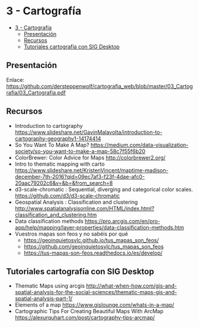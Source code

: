 # 3 -  Cartografía
- [3 - Cartografía](#3---cartograf%C3%ADa)
  - [Presentación](#presentaci%C3%B3n)
  - [Recursos](#recursos)
  - [Tutoriales cartografía con SIG Desktop](#tutoriales-cartograf%C3%ADa-con-sig-desktop)

## Presentación

Enlace: https://github.com/dersteppenwolf/cartografia_web/blob/master/03_Cartografia/03_Cartografia.pdf


## Recursos

- Introduction to cartography https://www.slideshare.net/GavinMalavolta/introduction-to-cartography-geography1-14174414
- So You Want To Make A Map? https://medium.com/data-visualization-society/so-you-want-to-make-a-map-58c7f55f6b20
- ColorBrewer: Color Advice for Maps http://colorbrewer2.org/
- Intro to thematic mapping with carto https://www.slideshare.net/KristenVincent/maptime-madison-december-7th-2016?qid=09ec7af3-f23f-4dae-afc0-20aac79202c6&v=&b=&from_search=8
- d3-scale-chromatic : Sequential, diverging and categorical color scales. https://github.com/d3/d3-scale-chromatic
- Geospatial Analysis : Classification and clustering http://www.spatialanalysisonline.com/HTML/index.html?classification_and_clustering.htm
- Data classification methods https://pro.arcgis.com/en/pro-app/help/mapping/layer-properties/data-classification-methods.htm
- Vuestros mapas son feos y no sabéis por qué
  -   https://geoinquietosvlc.github.io/tus_mapas_son_feos/
  -   https://github.com/geoinquietosvlc/tus_mapas_son_feos
  -   https://tus-mapas-son-feos.readthedocs.io/es/develop/

## Tutoriales cartografía con SIG Desktop

- Thematic Maps using arcgis http://what-when-how.com/gis-and-spatial-analysis-for-the-social-sciences/thematic-maps-gis-and-spatial-analysis-part-1/
- Elements of a map https://www.gislounge.com/whats-in-a-map/
- Cartographic Tips For Creating Beautiful Maps With ArcMap https://alexurquhart.com/post/cartography-tips-arcmap/
